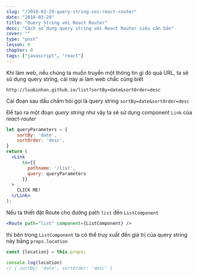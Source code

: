 ```yaml
---
slug: "/2018-03-29-query-string-voi-react-router"
date: "2018-03-29"
title: "Query String với React Router"
desc: "Cách sử dụng query string với React Router siêu căn bản"
cover: ""
type: "post"
lesson: 0
chapter: 0
tags: ["javascript", "react"]
---
```


Khi làm web, nếu chúng ta muốn truyền một thông tin gì đó quá URL, ta sẽ sử dụng query string, cái này ai làm web chắc cũng biết

```
http://luubinhan.github.io/list?sortBy=date&sortOrder=desc
```

Cái đoạn sau dấu chấm hỏi gọi là query string `sortBy=date&sortOrder=desc`

Để tạo ra một đoạn *query string* như vậy ta sẽ sử dụng component `Link` của *react-router*

```jsx
let queryParameters = {
    sortBy: 'date',
    sortOrder: 'desc',
}
return (
  <Link
      to={{
        pathname: '/list',
        query: queryParameters
      }}
  >
    CLICK ME!
  </Link>
);
```

Nếu ta thiết đặt Route cho đường path `list` đến `ListComponent`

```jsx
<Route path="list" component={ListComponent} />
```

thì bên trong `ListComponent` ta có thể truy xuất đến giá trị của query string này bằng `props.location`

```jsx
const {location} = this.props;

console.log(location)
// { sortBy: 'date', sortOrder: 'desc' }
```